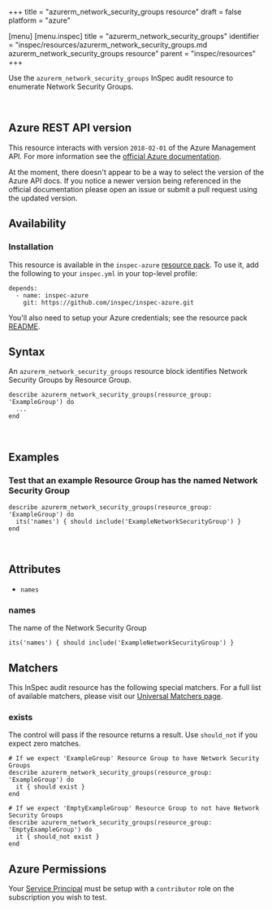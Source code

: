 +++
title = "azurerm_network_security_groups resource"
draft = false
platform = "azure"

[menu]
  [menu.inspec]
    title = "azurerm_network_security_groups"
    identifier = "inspec/resources/azurerm_network_security_groups.md azurerm_network_security_groups resource"
    parent = "inspec/resources"
+++


Use the `azurerm_network_security_groups` InSpec audit resource to enumerate Network
Security Groups.

<br />

## Azure REST API version

This resource interacts with version `2018-02-01` of the Azure Management API.
For more information see the [official Azure documentation](https://docs.microsoft.com/en-us/rest/api/virtualnetwork/networksecuritygroups/list).

At the moment, there doesn't appear to be a way to select the version of the
Azure API docs. If you notice a newer version being referenced in the official
documentation please open an issue or submit a pull request using the updated
version.

## Availability

### Installation

This resource is available in the `inspec-azure` [resource
pack](https://www.inspec.io/docs/reference/glossary/#resource-pack). To use it, add the
following to your `inspec.yml` in your top-level profile:

    depends:
      - name: inspec-azure
        git: https://github.com/inspec/inspec-azure.git

You'll also need to setup your Azure credentials; see the resource pack
[README](https://github.com/inspec/inspec-azure#inspec-for-azure).

## Syntax

An `azurerm_network_security_groups` resource block identifies Network Security Groups by
Resource Group.

    describe azurerm_network_security_groups(resource_group: 'ExampleGroup') do
      ...
    end

<br />

## Examples

### Test that an example Resource Group has the named Network Security Group

    describe azurerm_network_security_groups(resource_group: 'ExampleGroup') do
      its('names') { should include('ExampleNetworkSecurityGroup') }
    end

<br />

## Attributes

  - `names`

### names

The name of the Network Security Group

    its('names') { should include('ExampleNetworkSecurityGroup') }

## Matchers

This InSpec audit resource has the following special matchers. For a full list of
available matchers, please visit our [Universal Matchers
page](https://www.inspec.io/docs/reference/matchers/).

### exists

The control will pass if the resource returns a result. Use `should_not` if you expect
zero matches.

    # If we expect 'ExampleGroup' Resource Group to have Network Security Groups
    describe azurerm_network_security_groups(resource_group: 'ExampleGroup') do
      it { should exist }
    end

    # If we expect 'EmptyExampleGroup' Resource Group to not have Network Security Groups
    describe azurerm_network_security_groups(resource_group: 'EmptyExampleGroup') do
      it { should_not exist }
    end

## Azure Permissions

Your [Service
Principal](https://docs.microsoft.com/en-us/azure/azure-resource-manager/resource-group-create-service-principal-portal)
must be setup with a `contributor` role on the subscription you wish to test.
